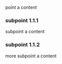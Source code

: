 point a content

### subpoint 1.1.1

subpoint a content

### subpoint 1.1.2

more subpoint a content